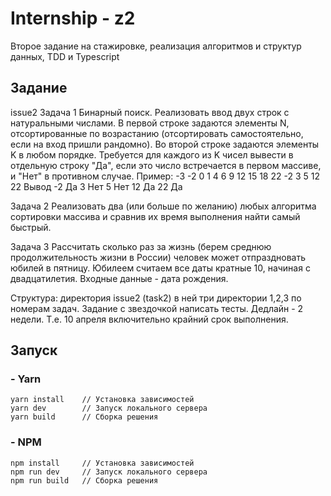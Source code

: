 # Internship - z2

Второе задание на стажировке, реализация алгоритмов и структур данных, TDD и Typescript

## Задание

issue2
Задача 1
Бинарный поиск. Реализовать ввод двух строк с натуральными числами. В первой строке задаются элементы N, отсортированные по возрастанию (отсортировать самостоятельно, если на вход пришли рандомно). Во второй строке задаются элементы K в любом порядке. Требуется для каждого из K чисел вывести в отдельную строку "Да", если это число встречается в первом массиве, и "Нет" в противном случае.
Пример:
-3 -2 0 1 4 6 9 12 15 18 22
-2 3 5 12 22
Вывод
-2 Да
3 Нет
5 Нет
12 Да
22 Да

Задача 2
Реализовать два (или больше по желанию) любых алгоритма сортировки массива и сравнив их время выполнения найти самый быстрый.

Задача 3
Рассчитать сколько раз за жизнь (берем среднюю продолжительность жизни в России) человек может отпраздновать юбилей в пятницу. Юбилеем считаем все даты кратные 10, начиная с двадцатилетия. Входные данные - дата рождения.

Структура: директория issue2 (task2) в ней три директории 1,2,3 по номерам задач.
Задание с звездочкой написать тесты.
Дедлайн - 2 недели. Т.е. 10 апреля включительно крайний срок выполнения.

## Запуск

### - Yarn
```
yarn install    // Установка зависимостей
yarn dev        // Запуск локального сервера
yarn build      // Сборка решения
```

### - NPM
```
npm install     // Установка зависимостей
npm run dev     // Запуск локального сервера
npm run build   // Сборка решения
```
